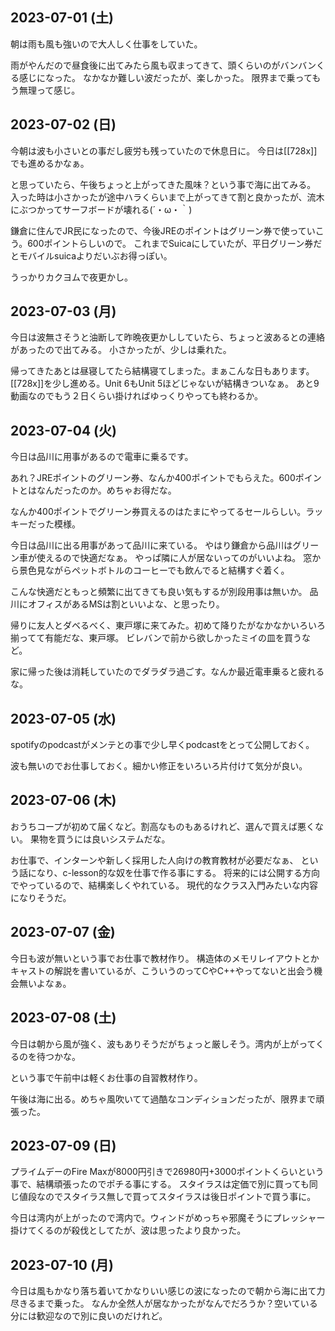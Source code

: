 ## 2023-07-01 (土)

朝は雨も風も強いので大人しく仕事をしていた。

雨がやんだので昼食後に出てみたら風も収まってきて、頭くらいのがバンバンくる感じになった。
なかなか難しい波だったが、楽しかった。
限界まで乗ってもう無理って感じ。

## 2023-07-02 (日)

今朝は波も小さいとの事だし疲労も残っていたので休息日に。
今日は[[728x]]でも進めるかなぁ。

と思っていたら、午後ちょっと上がってきた風味？という事で海に出てみる。
入った時は小さかったが途中ハラくらいまで上がってきて割と良かったが、流木にぶつかってサーフボードが壊れる(´・ω・｀)

鎌倉に住んでJR民になったので、今後JREのポイントはグリーン券で使っていこう。600ポイントらしいので。
これまでSuicaにしていたが、平日グリーン券だとモバイルsuicaよりだいぶお得っぽい。

うっかりカクヨムで夜更かし。

## 2023-07-03 (月)

今日は波無さそうと油断して昨晩夜更かししていたら、ちょっと波あるとの連絡があったので出てみる。
小さかったが、少しは乗れた。

帰ってきたあとは昼寝してたら結構寝てしまった。まぁこんな日もあります。
[[728x]]を少し進める。Unit 6もUnit 5ほどじゃないが結構きついなぁ。
あと9動画なのでもう２日くらい掛ければゆっくりやっても終わるか。

## 2023-07-04 (火)

今日は品川に用事があるので電車に乗るです。

あれ？JREポイントのグリーン券、なんか400ポイントでもらえた。600ポイントとはなんだったのか。めちゃお得だな。

なんか400ポイントでグリーン券買えるのはたまにやってるセールらしい。ラッキーだった模様。

今日は品川に出る用事があって品川に来ている。
やはり鎌倉から品川はグリーン車が使えるので快適だなぁ。
やっぱ隣に人が居ないってのがいいよね。
窓から景色見ながらペットボトルのコーヒーでも飲んでると結構すぐ着く。

こんな快適だともっと頻繁に出てきても良い気もするが別段用事は無いか。
品川にオフィスがあるMSは割といいよな、と思ったり。

帰りに友人とダベるべく、東戸塚に来てみた。初めて降りたがなかなかいろいろ揃ってて有能だな、東戸塚。
ビレバンで前から欲しかったミイの皿を買うなど。

家に帰った後は消耗していたのでダラダラ過ごす。なんか最近電車乗ると疲れるな。

## 2023-07-05 (水)

spotifyのpodcastがメンテとの事で少し早くpodcastをとって公開しておく。

波も無いのでお仕事しておく。細かい修正をいろいろ片付けて気分が良い。

## 2023-07-06 (木)

おうちコープが初めて届くなど。割高なものもあるけれど、選んで買えば悪くない。
果物を買うには良いシステムだな。

お仕事で、インターンや新しく採用した人向けの教育教材が必要だなぁ、
という話になり、c-lesson的な奴を仕事で作る事にする。
将来的には公開する方向でやっているので、結構楽しくやれている。
現代的なクラス入門みたいな内容になりそうだ。

## 2023-07-07 (金)

今日も波が無いという事でお仕事で教材作り。
構造体のメモリレイアウトとかキャストの解説を書いているが、こういうのってCやC++やってないと出会う機会無いよなぁ。

## 2023-07-08 (土)

今日は朝から風が強く、波もありそうだがちょっと厳しそう。湾内が上がってくるのを待つかな。

という事で午前中は軽くお仕事の自習教材作り。

午後は海に出る。めちゃ風吹いてて過酷なコンディションだったが、限界まで頑張った。

## 2023-07-09 (日)

プライムデーのFire Maxが8000円引きで26980円+3000ポイントくらいという事で、結構頑張ったのでポチる事にする。
スタイラスは定価で別に買っても同じ値段なのでスタイラス無しで買ってスタイラスは後日ポイントで買う事に。

今日は湾内が上がったので湾内で。ウィンドがめっちゃ邪魔そうにプレッシャー掛けてくるのが殺伐としてたが、波は思ったより良かった。

## 2023-07-10 (月)

今日は風もかなり落ち着いてかなりいい感じの波になったので朝から海に出て力尽きるまで乗った。
なんか全然人が居なかったがなんでだろうか？空いている分には歓迎なので別に良いのだけれど。